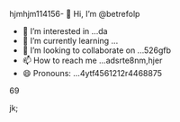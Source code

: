 hjmhjm114156- 👋 Hi, I’m @betrefolp
- 👀 I’m interested in ...da
- 🌱 I’m currently learning ...
- 💞️ I’m looking to collaborate on ...526gfb
- 📫 How to reach me ...adsrte8nm,hjer
- 😄 Pronouns: ...4ytf4561212r4468875
<!---5454sdf7887rgr6338588
betrefolp/betrefolp is a ✨ special ✨ repository because itfghs `README.md` (this file) appears on qweqweyourhfmmmGitHub profile.2
You can click the Preview link to take a look atwre your2363xcvse
changes.22595944141
--->69
jk;

